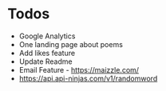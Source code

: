 # Todos

- Google Analytics
- One landing page about poems
- Add likes feature
- Update Readme
- Email Feature - https://maizzle.com/
- https://api.api-ninjas.com/v1/randomword
